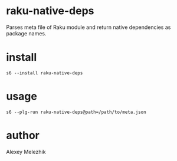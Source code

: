 # raku-native-deps

Parses meta file of Raku module and return native dependencies as package names.

# install

    s6 --install raku-native-deps

# usage

    s6 --plg-run raku-native-deps@path=/path/to/meta.json

# author

Alexey Melezhik
